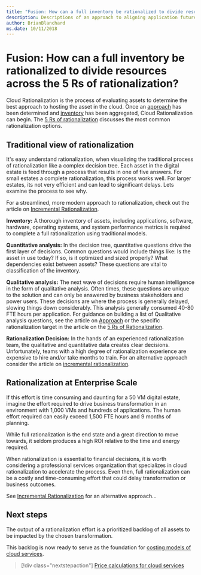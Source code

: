 ```yaml
---
title: "Fusion: How can a full inventory be rationalized to divide resources across the 5 Rs of rationalization?"
description: Descriptions of an approach to aligning application future state
author: BrianBlanchard
ms.date: 10/11/2018
---
```


# Fusion: How can a full inventory be rationalized to divide resources across the 5 Rs of rationalization?

Cloud Rationalization is the process of evaluating assets to determine the best approach to hosting the asset in the cloud.
Once an [approach](approach.md) has been determined and [inventory](inventory.md) has been aggregated, Cloud Rationalization can begin. The [5 Rs of rationalization](5-rs-of-rationalization.md) discusses the most common rationalization options.

## Traditional view of rationalization 

It's easy understand rationalization, when visualizing the traditional process of rationalization like a complex decision tree. Each asset in the digital estate is feed through a process that results in one of five answers. For small estates a complete rationalization, this process works well. For larger estates, its not very efficient and can lead to significant delays. Lets examine the process to see why.

For a streamlined, more modern approach to rationalization, check out the article on [Incremental Rationalization](rationalize-incremental.md).

**Inventory:** A thorough inventory of assets, including applications, software, hardware, operating systems, and system performance metrics is required to complete a full rationalization using traditional models.

**Quantitative analysis:** In the decision tree, quantitative questions drive the first layer of decisions. Common questions would include things like: Is the asset in use today? If so, is it optimized and sized properly? What dependencies exist between assets? These questions are vital to classification of the inventory.

**Qualitative analysis:** The next wave of decisions require human intelligence in the form of qualitative analysis. Often times, these questions are unique to the solution and can only be answered by business stakeholders and power users. These decisions are where the process is generally delayed, slowing things down considerably. This analysis generally consumed 40-80 FTE hours per application. For guidance on building a list of Qualitative analysis questions, see the article on [Approach](approach.md) or the specific rationalization target in the article on the [5 Rs of Rationalization](5-rs-of-rationalization.md).

**Rationalization Decision:** In the hands of an experienced rationalization team, the qualitative and quantitative data creates clear decisions. Unfortunately, teams with a high degree of rationalization experience are expensive to hire and/or take months to train. For an alternative approach consider the article on [incremental rationalization](rationalize-incremental.md).

## Rationalization at Enterprise Scale

If this effort is time consuming and daunting for a 50 VM digital estate, imagine the effort required to drive business transformation in an environment with 1,000 VMs and hundreds of applications. The human effort required can easily exceed 1,500 FTE hours and 9 months of planning.

While full rationalization is the end state and a great direction to move towards, it seldom produces a high ROI relative to the time and energy required.

When rationalization is essential to financial decisions, it is worth considering a professional services organization that specializes in cloud rationalization to accelerate the process. Even then, full rationalization can be a costly and time-consuming effort that could delay transformation or business outcomes.

See [Incremental Rationalization](rationalize-incremental.md) for an alternative approach…

## Next steps

The output of a rationalization effort is a prioritized backlog of all assets to be impacted by the chosen transformation.

This backlog is now ready to serve as the foundation for [costing models of cloud services](calculate.md).

> [!div class="nextstepaction"]
> [Price calculations for cloud services](calculate.md)